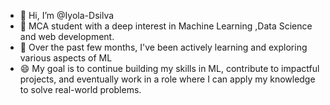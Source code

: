 - 👋 Hi, I’m @Iyola-Dsilva
- 👀 MCA student with a deep interest in Machine Learning ,Data Science and web development.
- 🌱 Over the past few months, I've been actively learning and exploring various aspects of ML
- 😄 My goal is to continue building my skills in ML, contribute to impactful projects, and eventually work in a role where I can apply my knowledge to solve real-world problems.



<!---
Iyola-Dsilva/Iyola-Dsilva is a ✨ special ✨ repository because its `README.md` (this file) appears on your GitHub profile.
You can click the Preview link to take a look at your changes.
--->
